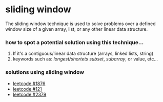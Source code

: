 # sliding window
The sliding window technique is used to solve problems over a defined window size of a given array, list, or any other linear data structure.
 
### how to spot a potential solution using this technique...
1. If it's a contiguous/linear data structure (arrays, linked lists, string)
2. keywords such as: *longest/shortets subset*, *subarray*, or value, etc...

### solutions using sliding window
- [leetcode #1876](#https://github.com/lareenmelo/algorithms-queen/blob/main/other/solutions/leetcode_1876.swift)
- [leetcode #121](#https://github.com/lareenmelo/algorithms-queen/blob/main/other/solutions/leetcode_121.swift)
- [leetcode #2379](#https://github.com/lareenmelo/algorithms-queen/blob/main/other/solutions/leetcode_2379.swift)
